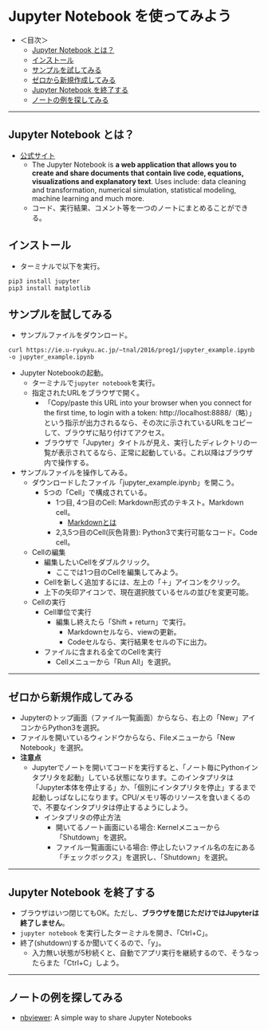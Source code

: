 # Jupyter Notebook を使ってみよう

- ＜目次＞
  - <a href="#whatis">Jupyter Notebook とは？</a>
  - <a href="#install">インストール</a>
  - <a href="#sample">サンプルを試してみる</a>
  - <a href="#newfile">ゼロから新規作成してみる</a>
  - <a href="#shutdown">Jupyter Notebook を終了する</a>
  - <a href="#others">ノートの例を探してみる</a>

<hr>

## <a name="whatis">Jupyter Notebook とは？</a>
- [公式サイト](http://jupyter.org)
  - The Jupyter Notebook is **a web application that allows you to create and share documents that contain live code, equations, visualizations and explanatory text**. Uses include: data cleaning and transformation, numerical simulation, statistical modeling, machine learning and much more.
  - コード、実行結果、コメント等を一つのノートにまとめることができる。

## <a name="install">インストール</a>
- ターミナルで以下を実行。
```
pip3 install jupyter
pip3 install matplotlib
```

## <a name="sample">サンプルを試してみる</a>
- サンプルファイルをダウンロード。
```
curl https://ie.u-ryukyu.ac.jp/~tnal/2016/prog1/jupyter_example.ipynb -o jupyter_example.ipynb
```
- Jupyter Notebookの起動。
  - ターミナルで``jupyter notebook``を実行。
  - 指定されたURLをブラウザで開く。
    - 「Copy/paste this URL into your browser when you connect for the first time, to login with a token: http://localhost:8888/（略）」という指示が出力されるなら、その次に示されているURLをコピーして、ブラウザに貼り付けてアクセス。
    - ブラウザで「Jupyter」タイトルが見え、実行したディレクトリの一覧が表示されてるなら、正常に起動している。これ以降はブラウザ内で操作する。
- サンプルファイルを操作してみる。
  - ダウンロードしたファイル「jupyter_example.ipynb」を開こう。
    - 5つの「Cell」で構成されている。
      - 1つ目, 4つ目のCell: Markdown形式のテキスト。Markdown cell。
        - [Markdownとは](http://www.markdown.jp/what-is-markdown/)
      - 2,3,5つ目のCell(灰色背景): Python3で実行可能なコード。Code cell。
  - Cellの編集
    - 編集したいCellをダブルクリック。
      - ここでは1つ目のCellを編集してみよう。
    - Cellを新しく追加するには、左上の「＋」アイコンをクリック。
    - 上下の矢印アイコンで、現在選択肢ているセルの並びを変更可能。
  - Cellの実行
    - Cell単位で実行
      - 編集し終えたら「Shift + return」で実行。
        - Markdownセルなら、viewの更新。
        - Codeセルなら、実行結果をセルの下に出力。
    - ファイルに含まれる全てのCellを実行
      - Cellメニューから「Run All」を選択。

<hr>

## <a name="newfile">ゼロから新規作成してみる</a>
- Jupyterのトップ画面（ファイル一覧画面）からなら、右上の「New」アイコンからPython3を選択。
- ファイルを開いているウィンドウからなら、Fileメニューから「New Notebook」を選択。
- **注意点**
  - Jupyterでノートを開いてコードを実行すると、「ノート毎にPythonインタプリタを起動」している状態になります。このインタプリタは「Jupyter本体を停止する」か、「個別にインタプリタを停止」するまで起動しっぱなしになります。CPU/メモリ等のリソースを食いまくるので、不要なインタプリタは停止するようにしよう。
    - インタプリタの停止方法
      - 開いてるノート画面にいる場合: Kernelメニューから「Shutdown」を選択。
      - ファイル一覧画面にいる場合: 停止したいファイル名の左にある「チェックボックス」を選択し、「Shutdown」を選択。

<hr>

## <a name="shutdown">Jupyter Notebook を終了する</a>
- ブラウザはいつ閉じてもOK。ただし、**ブラウザを閉じただけではJupyterは終了しません**。
- ``jupyter notebook`` を実行したターミナルを開き、「Ctrl+C」。
- 終了(shutdown)するか聞いてくるので、「y」。
  - 入力無い状態が5秒続くと、自動でアプリ実行を継続するので、そうなったらまた「Ctrl+C」しよう。

<hr>

## <a name="others">ノートの例を探してみる</a>
- [nbviewer](http://nbviewer.jupyter.org): A simple way to share Jupyter Notebooks
